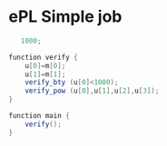 <!-- TITLE: ePl Simple Job -->
<!-- SUBTITLE: A quick summary of ePl Simple Job -->

# ePL Simple job

```java
   1000;

function verify {
    u[0]=m[0];
    u[1]=m[1];
    verify_bty (u[0]<1000);
    verify_pow (u[0],u[1],u[2],u[3]);
}

function main {
    verify();
}
```
